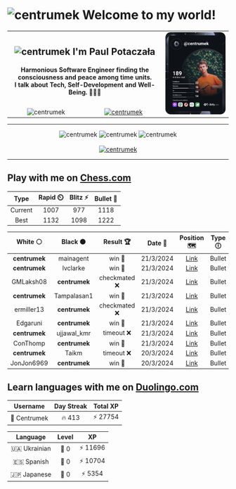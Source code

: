 <h1>
  <img
    src="https://emojis.slackmojis.com/emojis/images/1531849430/4246/blob-sunglasses.gif"
    width="30"
    alt="centrumek"
  />
  Welcome to my world!
</h1>

<table>
  <tbody>
    <tr>
      <td align="center" width="70%" colspan="2">
        <h2>
          <img
            src="https://raw.githubusercontent.com/MartinHeinz/MartinHeinz/master/wave.gif"
            width="30px"
            alt="centrumek"
          />
          I'm Paul Potaczała
        </h2>
        <h4>
          Harmonious Software Engineer finding the consciousness and peace among time units.
          <br/>
          I talk about Tech, Self-Development and Well-Being. 🌿🧘🚀
        </h4>
      </td>
      <td width="30%" rowspan="2">
        <a href="https://app.daily.dev/centrumek">
          <img
            src="./devcard.svg"
            alt="centrumek"
          />
        </a>
      </td>
    </tr>
    <tr align="center">
      <td>
        <img
          src="https://komarev.com/ghpvc/?username=centrumek&label=visitors&color=0e75b6&style=flat"
          alt="centrumek"
        >
      </td>
      <td>
        <a href="https://stackoverflow.com/users/14496012/centrumek">
          <img
            src="https://stackoverflow.com/users/flair/14496012.png?theme=dark"
            alt="centrumek"
          >
        </a>
      </td>
    </tr>
  </tbody>
</table>

---
<div align="center">
  <img 
    src="https://github-readme-stats.vercel.app/api?username=centrumek&show_icons=true&count_private=true&theme=dark&hide_border=true&hide=issues,contribs&bg_color=00000000"
    alt="centrumek"
  />
  <img
    src="https://github-readme-stats.vercel.app/api/top-langs/?username=centrumek&layout=compact&hide_border=true&theme=dark&bg_color=00000000&langs_count=6&exclude_repo=air-statistic-app"
    alt="centrumek"
  />
  <img 
    src="https://github-readme-streak-stats.herokuapp.com?user=centrumek&theme=dark&hide_border=true&background=FFFFFF00"
    alt="centrumek"
  />
  <br/>
  <br/>
  <a href="https://www.buymeacoffee.com/centrumek">
    <img
      src="https://cdn.buymeacoffee.com/buttons/v2/default-orange.png"
      height="50"
      width="210"
      alt="centrumek"
    />
  </a>
</div>

---

## Play with me on [Chess.com](https://www.chess.com/member/centrumek)

<div align="center">
<!--START_SECTION:chessStats-->
<!-- Automatically generated with https://github.com/Balastrong/chess-stats-action -->

| Type | Rapid ⏲️ | Blitz ⚡ | Bullet 🔫 |
|:---:|:---:|:---:|:---:|
| Current | 1007 | 977 | 1118 |
| Best | 1132 | 1098 | 1222 |

| White ⚪ | Black ⚫ | Result 🏆 | Date 📅 | Position 🗺️ | Type 🕕 |
|:---:|:---:|:---:|:---:|:---:|:---:|
| **centrumek** | mainagent | win 🥇 | 21/3/2024 | <a href="http://www.ee.unb.ca/cgi-bin/tervo/fen.pl?select=rnbqk1nr/3pppbp/2p3p1/1pP5/pP1P4/P3PN2/1B3PPP/RN1QKB1R b KQkq -">Link</a> | Bullet |
| **centrumek** | lvclarke | win 🥇 | 21/3/2024 | <a href="http://www.ee.unb.ca/cgi-bin/tervo/fen.pl?select=5rk1/3R1ppp/8/3Pp3/8/5rP1/5nKP/2R5 b - -">Link</a> | Bullet |
| GMLaksh08 | **centrumek** | checkmated ❌ | 21/3/2024 | <a href="http://www.ee.unb.ca/cgi-bin/tervo/fen.pl?select=r5kr/pp4pp/3BQ3/8/3P4/8/P4PPP/R5K1 b - -">Link</a> | Bullet |
| **centrumek** | Tampalasan1 | win 🥇 | 21/3/2024 | <a href="http://www.ee.unb.ca/cgi-bin/tervo/fen.pl?select=8/p1k2pp1/N6p/1P6/PKP5/6rn/8/8 b - -">Link</a> | Bullet |
| ermiller13 | **centrumek** | checkmated ❌ | 21/3/2024 | <a href="http://www.ee.unb.ca/cgi-bin/tervo/fen.pl?select=3B4/4R3/3pkbQ1/4p3/3PPp1p/5N1P/PPP2P2/2K5 b - -">Link</a> | Bullet |
| Edgaruni | **centrumek** | win 🥇 | 21/3/2024 | <a href="http://www.ee.unb.ca/cgi-bin/tervo/fen.pl?select=2k2r2/ppp5/8/3r3K/4Pq2/8/PP4P1/R7 w - -">Link</a> | Bullet |
| **centrumek** | ujjawal_kmr | timeout ❌ | 21/3/2024 | <a href="http://www.ee.unb.ca/cgi-bin/tervo/fen.pl?select=8/8/8/8/6k1/7p/6p1/6K1 w - -">Link</a> | Bullet |
| ConThomp | **centrumek** | win 🥇 | 21/3/2024 | <a href="http://www.ee.unb.ca/cgi-bin/tervo/fen.pl?select=8/R7/Pp4kp/3B2p1/8/7P/4n1P1/R5K1 w - -">Link</a> | Bullet |
| **centrumek** | Taikm | timeout ❌ | 20/3/2024 | <a href="http://www.ee.unb.ca/cgi-bin/tervo/fen.pl?select=1R6/8/2k5/p5r1/1p6/1K6/8/8 w - -">Link</a> | Bullet |
| JonJon6969 | **centrumek** | win 🥇 | 20/3/2024 | <a href="http://www.ee.unb.ca/cgi-bin/tervo/fen.pl?select=3n3Q/pkp5/1pR5/8/4P3/P2P4/BPP3P1/1K2q3 w - -">Link</a> | Bullet |

<!--END_SECTION:chessStats-->
</div>

## Learn languages with me on [Duolingo.com](https://www.duolingo.com/profile/Centrumek)

<div align="center">
<!--START_SECTION:duolingoStats-->
<!-- Automatically generated with https://github.com/centrumek/duolingo-readme-stats-->

| Username | Day Streak | Total XP |
|:---:|:---:|:---:|
| 👤 Centrumek | 🔥 413 | ⚡ 27754 |

| Language | Level | XP |
|:---:|:---:|:---:|
| 🇺🇦 Ukrainian | 👑 0 | ⚡ 11696 |
| 🇪🇸 Spanish | 👑 0 | ⚡ 10704 |
| 🇯🇵 Japanese | 👑 0 | ⚡ 5354 |

<!--END_SECTION:duolingoStats-->
</div>
<!--
**centrumek/centrumek** is a ✨ _special_ ✨ repository because its `README.md` (this file) appears on your GitHub profile.

Here are some ideas to get you started:

- 🔭 I’m currently working on ...
- 🌱 I’m currently learning ...
- 👯 I’m looking to collaborate on ...
- 🤔 I’m looking for help with ...
- 💬 Ask me about ...
- 📫 How to reach me: ...
- 😄 Pronouns: ...
- ⚡ Fun fact: ...
-->
